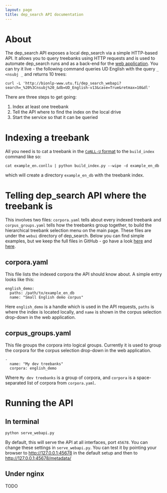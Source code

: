 ```yaml
---
layout: page
title: dep_search API documentation
---
```


# About

The dep_search API exposes a local dep_search via a simple HTTP-based API. It allows you to query treebanks using HTTP requests and is used to automate dep_search runs and as a back-end for the [web application](webui.html). You can try it live - the following command queries UD English with the query `_ <nsubj _` and returns 10 trees:

```
curl -L 'http://bionlp-www.utu.fi/dep_search_webapi?search=_%20%3Cnsubj%20_&db=UD_English-v13&case=True&retmax=10&dl'
```


There are three steps to get going:

1. Index at least one treebank
2. Tell the API where to find the index on the local drive
3. Start the service so that it can be queried

# Indexing a treebank

All you need is to cat a treebank in the [`CoNLL-U` format](http://universaldependencies.org/format.html) to the `build_index` command like so:

```
cat example_en.conllu | python build_index.py --wipe -d example_en_db
```

which will create a directory `example_en_db` with the treebank index.

# Telling dep_search API where the treebank is

This involves two files: `corpora.yaml` tells about every indexed treebank and `corpus_groups.yaml` tells how the treebanks group together, to build the hierarchical treebank selection menu on the main page. These files are under the `webui` directory of dep_search. Below you can find simple examples, but we keep the full files in GitHub - go have a look [here](https://github.com/fginter/dep_search/blob/master/webui/corpora.yaml) and [here](https://github.com/fginter/dep_search/blob/master/webui/corpus_groups.yaml).

## corpora.yaml

This file lists the indexed corpora the API should know about. A simple entry looks like this:

```
english_demo:
  paths: /path/to/example_en_db
  name: "Small English demo corpus"
```

Here `english_demo` is a handle which is used in the API requests, `paths` is where the index is located locally, and `name` is shown in the corpus selection drop-down in the web application.

## corpus_groups.yaml

This file groups the corpora into logical groups. Currently it is used to group the corpora for the corpus selection drop-down in the web application.

```
-
  name: "My dev treebanks"
  corpora: english_demo
```

Where `My dev treebanks` is a group of corpora, and `corpora` is a space-separated list of corpora from `corpora.yaml`.

# Running the API

## In terminal

```
python serve_webapi.py
```

By default, this will serve the API at all interfaces, port `45678`. You can change these settings in `serve_webapi.py`. You can test it by pointing your browser to <http://127.0.0.1:45678>  in the default setup and then to <http://127.0.0.1:45678/metadata/>

## Under nginx

TODO